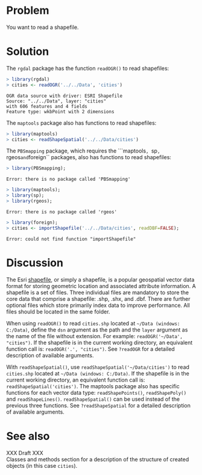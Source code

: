 

# Problem
You want to read a shapefile.

# Solution
The ``rgdal`` package has the function ``readOGR()`` to read shapefiles:

```r
> library(rgdal)
> cities <- readOGR('../../Data', 'cities')
```

```
OGR data source with driver: ESRI Shapefile 
Source: "../../Data", layer: "cities"
with 606 features and 4 fields
Feature type: wkbPoint with 2 dimensions
```
The ``maptools`` package also has functions to read shapefiles:

```r
> library(maptools)
> cities <- readShapeSpatial('../../Data/cities')
```
The ``PBSmapping`` package, which requires the ```maptools``, ``sp``, ``rgeos`` and ``foreign`` packages, also has functions to read shapefiles:

```r
> library(PBSmapping);
```

```
Error: there is no package called 'PBSmapping'
```

```r
> library(maptools);
> library(sp);
> library(rgeos);
```

```
Error: there is no package called 'rgeos'
```

```r
> library(foreign);
> cities <- importShapefile('../../Data/cities', readDBF=FALSE);
```

```
Error: could not find function "importShapefile"
```


# Discussion
The Esri [shapefile](http://en.wikipedia.org/wiki/Shapefile), or simply a shapefile, is a popular geospatial vector data format for storing geometric location and associated attribute information. A shapefile is a set of files. Three individual files are mandatory to store the core data that comprise a shapefile: .shp, .shx, and .dbf. There are further optional files which store primarily index data to improve performance. All files should be located in the same folder.  

When using ``readOGR()`` to read ``cities.shp`` located at ``~/Data (windows: C:/Data)``, define the ``dsn`` argument as the path and the ``layer`` argument as the name of the file without extension. For example: ``readOGR('~/Data', "cities")``. If the shapefile is in the current working directory, an equivalent function call is: ``readOGR('.', "cities")``. See ``?readOGR`` for a detailed description of available arguments.  

With ``readShapeSpatial()``, use ``readShapeSpatial('~/Data/cities')`` to read ``cities.shp`` located at ``~/Data (windows: C:/Data)``. If the shapefile is in the current working directory, an equivalent function call is: ``readShapeSpatial('cities')``. The maptools package also has specific functions for each vector data type: ``readShapePoints()``, ``readShapePoly()`` and ``readShapeLines()``. ``readShapeSpatial()`` can be used instead of the previous three functions. See ``?readShapeSpatial`` for a detailed description of available arguments.  

# See also
XXX Draft XXX  
Classes and methods section for a description of the structure of created objects (in this case ``cities``).   













